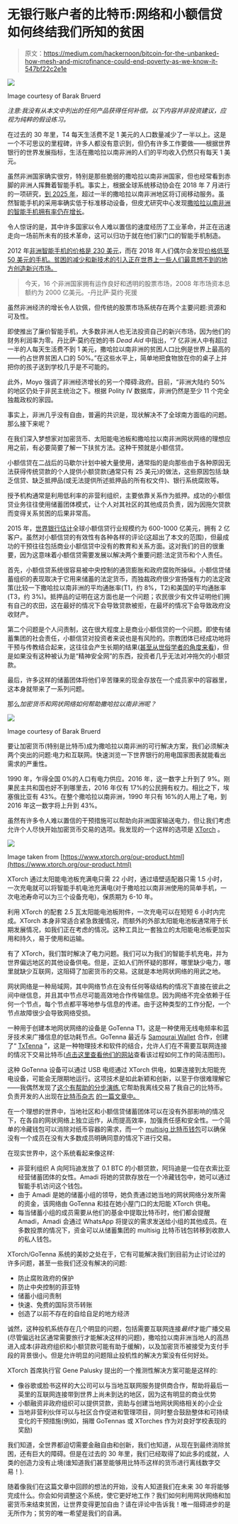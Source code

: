 # 无银行账户者的比特币:网络和小额信贷如何终结我们所知的贫困

> 原文：<https://medium.com/hackernoon/bitcoin-for-the-unbanked-how-mesh-and-microfinance-could-end-poverty-as-we-know-it-547bf22c2e1e>

![](img/442d7c97631c5cb35f50c61650a96767.png)

Image courtesy of Barak Bruerd

*注意:我没有从本文中列出的任何产品获得任何补偿。以下内容并非投资建议，应视为纯粹的假设练习。*

在过去的 30 年里，T4 每天生活费不足 1 美元的人口数量减少了一半以上。这是一个不可思议的里程碑，许多人都没有意识到，但仍有许多工作要做——根据世界银行的世界发展指标，生活在撒哈拉以南非洲的人们的平均收入仍然只有每天 1 美元。

虽然非洲国家确实很穷，特别是那些脆弱的撒哈拉以南非洲国家，但也经常看到赤脚的非洲人挥舞着智能手机。事实上，根据全球系统移动协会在 2018 年 7 月进行的一项研究，[到 2025 年](https://www.gsma.com/newsroom/press-release/more-than-half-of-sub-saharan-africa-to-be-connected-to-mobile-by-2025-finds-new-gsma-study/)，超过一半的撒哈拉以南非洲地区将订阅移动服务。虽然智能手机的采用率确实低于标准移动设备，但皮尤研究中心发现[撒哈拉以南非洲的智能手机拥有率仍在增长](http://www.pewglobal.org/2018/10/09/majorities-in-sub-saharan-africa-own-mobile-phones-but-smartphone-adoption-is-modest/)。

令人惊讶的是，其中许多国家以令人难以置信的速度经历了工业革命，并正在迅速走向一场前所未有的技术革命，这可以归功于就在他们家门口的智能手机制造。

2012 年[非洲智能手机的价格是 230 美元](https://pctechmag.com/2018/02/will-2018-year-smartphone-africa/)，而在 2018 年人们偶尔会发现[价格低至 50 美元的手机。贫困的减少和新技术的引入正在世界上一些人们最意想不到的地方创造新兴市场。](https://pctechmag.com/2018/02/will-2018-year-smartphone-africa/)

> 今天，16 个非洲国家拥有运作良好和透明的股票市场，2008 年市场资本总额约为 2000 亿美元。-丹比萨·莫约·死援

虽然非洲经济的增长令人钦佩，但传统的股票市场系统存在两个主要问题:资源和可及性。

即使推出了廉价智能手机，大多数非洲人也无法投资自己的新兴市场，因为他们的财务利润率为零。丹比萨·莫约在她的书 *Dead Aid* 中指出，“7 亿非洲人中有超过一半的人每天生活费不到 1 美元，撒哈拉以南非洲的贫困人口比例是世界上最高的——约占世界贫困人口的 50%。”在这些水平上，简单地把食物放在你的桌子上并把你的孩子送到学校几乎是不可能的。

此外，Moyo 强调了非洲经济增长的另一个障碍:政府。目前，“非洲大陆约 50%的地区仍处于非民主统治之下。根据 Polity IV 数据库，非洲仍然是至少 11 个完全独裁政权的家园。

事实上，非洲几乎没有自由，普遍的共识是，现状解决不了全球南方面临的问题。那么接下来呢？

在我们深入梦想家对加密货币、太阳能电池板和撒哈拉以南非洲网状网络的理想应用之前，有必要简要了解一下扶贫方法。这种干预就是小额信贷。

小额信贷在二战后的马歇尔计划中被大量使用，通常指的是向那些由于各种原因无法获得传统贷款的个人提供小额贷款(通常只有 25 美元)的做法，这些原因包括:缺乏信贷、缺乏抵押品(或无法提供所述抵押品的所有权文件)、银行系统腐败等。

授予机构通常是利用低利率的非营利组织，主要依靠关系作为抵押。成功的小额信贷业务往往使用储蓄团体模式，让个人对其社区的其他成员负责，因为因拖欠贷款而变得关系贫困的后果非常高。

2015 年，[世界银行估计](http://www.worldbank.org/en/news/feature/2015/03/30/does-microfinance-still-hold-promise-for-reaching-the-poor)全球小额信贷行业规模约为 600-1000 亿美元，拥有 2 亿客户。虽然对小额信贷的有效性有各种各样的评论(这超出了本文的范围)，但最成功的干预往往包括商业小额信贷中没有的教育和关系方面。这对我们的目的很重要，因为这意味着小额信贷需要发展以解决两个重要问题:法定货币和个人责任。

首先，小额信贷系统很容易被中央控制的通货膨胀和政府腐败所操纵。小额信贷储蓄组织的表现取决于它用来储蓄的法定货币，而独裁政府很少宣扬强有力的法定政策(比较一下撒哈拉以南非洲的平均通胀率(T1，约 8%，T2)和美国的平均通胀率(T3，约 3%)。抵押品的证明在这方面也是一个问题；农民很少有文件证明他们拥有自己的农田，这在最好的情况下会导致贷款被拒，在最坏的情况下会导致政府没收财产。

第二个问题是个人问责制，这在很大程度上是商业小额信贷的一个问题。即使有储蓄集团的社会责任，小额信贷对投资者来说也是有风险的。宗教团体已经成功地将干预与传教结合起来，这往往会产生长期的结果([甚至从世俗学者的角度来看](https://www.jesuit.org.uk/fr/node/7372))，但是如果没有这种被认为是“精神安全网”的东西，投资者几乎无法对冲拖欠的小额贷款。

最后，许多这样的储蓄团体将他们辛苦赚来的现金存放在一个成员家中的容器里，这本身就带来了一系列问题。

那么*加密货币和网状网络如何帮助撒哈拉以南非洲呢？*

![](img/1635ca3d9afb9b3c88e22187b2b80852.png)

Image courtesy of Barak Bruerd

要让加密货币(特别是比特币)成为撒哈拉以南非洲的可行解决方案，我们必须解决两个突出的问题:电力和互联网。快速浏览一下世界银行的用电国家图表就能看出需求的严重性。

1990 年，乍得全国 0%的人口有电力供应。2016 年，这一数字上升到了 9%。刚果民主共和国也好不到哪里去，2016 年仅有 17%的公民拥有权力。相比之下，埃塞俄比亚有 43%。在整个撒哈拉以南非洲，1990 年只有 16%的人用上了电，到 2016 年这一数字将上升到 43%。

虽然有许多令人难以置信的干预措施可以帮助向非洲国家输送电力，但让我们考虑允许个人尽快开始加密货币交易的选项。我发现的一个这样的选项是 [XTorch](https://www.xtorch.org/our-product.html) 。

![](img/8b955426e3a099f45533ea953939655a.png)

Image taken from [https://www.xtorch.org/our-product.html](https://www.xtorch.org/our-product.html)

XTorch 通过太阳能电池板充满电只需 22 小时，通过墙壁适配器只需 1.5 小时，一次充电就可以将智能手机电池充满电(对于撒哈拉以南非洲使用的简单手机，一次电池寿命可以为三个设备充电)，保质期为 6-10 年。

利用 XTorch 的配套 2.5 瓦太阳能电池板附件，一次充电可以在短短 6 小时内完成。XTorch 本身非常适合紧急救援情况，而额外的外部太阳能电池板通常用于长期发展情况，如我们正在考虑的情况。这种工具比一套独立的太阳能电池板更加实用和持久，易于使用和运输。

有了 XTorch，我们暂时解决了电力问题。我们可以为我们的智能手机充电，并为世界偏远地区的其他设备供电。但是，正如人们所怀疑的那样，哪里缺少电力，哪里就缺少互联网，这阻碍了加密货币的交易。这就是本地网状网络的用武之地。

网状网络是一种局域网，其中网络节点在没有任何等级结构的情况下直接在彼此之间中继信息，并且其中节点尽可能高效地合作传输信息。因为网络不完全依赖于任何一个节点，每个节点都平等地参与信息的传递。由于这种类型的工作分配，一个节点故障很少会导致网络受损。

一种用于创建本地网状网络的设备是 GoTenna T1，这是一种使用无线电频率和蓝牙技术来广播信息的低功耗节点。GoTenna 最近与 [Samourai Wallet](https://samouraiwallet.com/) 合作，创建了“ [TxTenna](https://txtenna.com/) ”，这是一种物理技术和软件的结合，允许人们在不需要互联网连接的情况下交易比特币([点击这里查看他们的网站](https://txtenna.com/)查看该过程如何工作的简洁图形)。

这种 GoTenna 设备可以通过 USB 电缆通过 XTorch 供电，如果连接到太阳能充电设备，可能会无限期地运行。这项技术是如此新颖和创新，以至于你很难理解它——我偶然发现了[这个有帮助的分步演练](https://billfodl.com/blogs/fodl-blog/a-guide-to-setting-up-txtenna),它帮助我离线交易了我自己的比特币。负责开发的人出现在[比特币杂志](https://medium.com/u/da165ee059da?source=post_page-----547bf22c2e1e--------------------------------) [的一篇文章中。](https://bitcoinmagazine.com/articles/no-connection-required-how-one-dev-sent-bitcoin-while-grid/)

在一个理想的世界中，当地社区和小额信贷储蓄团体可以在没有外部影响的情况下，在各自的网状网络上独立运作，从而提高效率，加强责任感和安全性。一个简单的冷藏钱包可以消除对纸币容器的需求，而一个 [multisig 比特币钱包](https://99bitcoins.com/multisig-a-beginners-guide/)可以确保没有一个成员在没有大多数成员明确同意的情况下进行交易。

在现实世界中，这个系统看起来像这样:

*   非营利组织 A 向阿玛迪发放了 0.1 BTC 的小额贷款，阿玛迪是一位在衣索比亚经营储蓄团体的女性。Amadi 将她的贷款存放在一个冷藏钱包中，她可以通过智能手机访问这个钱包。
*   由于 Amadi 是她的储蓄小组的领导，她负责通过她当地的网状网络分发所需的资金，该网络由 GoTenna 和挂在她小屋门口的太阳能 XTorch 供电。
*   每当储蓄小组的成员需要从他们的基金中提取比特币时，他们都会提醒 Amadi，Amadi 会通过 WhatsApp 将提议的需求发送给小组的其他成员。在多数投票的情况下，资金可以从储蓄集团的 multisig 比特币钱包转移到收款人的私人钱包。

XTorch/GoTenna 系统的美妙之处在于，它有可能解决我们到目前为止讨论过的许多问题，甚至一些我们还没有解决的问题:

*   防止腐败政府的保护
*   防止中央控制的菲亚特
*   储蓄小组问责制
*   快速、免费的国际货币转账
*   创造了以前不存在的自给自足的地方经济

诚然，这种投机系统存在几个明显的问题，包括需要互联网连接*最终*才能广播交易(尽管偏远社区通常需要旅行才能解决这样的问题)，撒哈拉以南非洲当地人的高昂进入成本(非政府组织和小额贷款可能有助于缓解)，以及加密货币被接受为支付手段的背景很小。但是允许明显的问题阻止投机性的解决方案没有任何好处。

XTorch 首席执行官 Gene Palusky 提出的一个推测性解决方案可能是这样的:

*   像谷歌或脸书这样的大公司可以与当地互联网服务提供商合作，帮助将最后一英里的互联网连接带到世界上尚未到达的地区，因为这有明显的商业优势
*   小额融资非政府组织可以提供贷款，资助与创建当地网状网络相关的小企业
*   当地非营利伙伴可以与社区合作促进和管理项目，同时整合鼓励整体和可持续变化的干预措施(例如，捐赠 GoTennas 或 XTorches 作为对良好学校表现的奖励)

我们知道，全世界都迫切需要金融自由和创新，我们也知道，从现在到最终消除贫困，还有巨大的障碍。但是在过去的 30 年里，我们已经取得了如此多的成就，人类的创造力没有止境(谁知道我们甚至能够用比特币这样的货币进行离线数字交易！).

随着像我们在这篇文章中回顾的想法的开始，没有人知道我们在未来 30 年将能够完成什么。你会如何调整这个系统，使它更好地工作？我们如何利用网状网络和加密货币来结束贫困，让世界变得更加自由？请在评论中告诉我！唯一阻碍进步的是无所作为；贫穷的唯一希望是我们的自满。